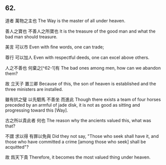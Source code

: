 ## 62.

道者
萬物之主也
The Way
is the master of all under heaven.

善人之寶也
不善人之所寶也
It is the treasure of the good man
and what the bad man should treasure.

美言
可以市
Even with ﬁne words,
one can trade;

尊行
可以加人
Even with respectful deeds,
one can excel above others.

人之不善也
何棄之[^62-1]有
The bad ones among men,
how can we abandon them?

故
立天子
置三卿
Because of this,
the son of heaven is established
and the three ministers are installed.

雖有拱之璧
以先駟馬
不善坐
而進此
Though there exists a team of four horses
preceded by an armful of jade disk,
it is not as good as sitting
and progressing toward this [Way].

古之所以貴此者
何也
The reason why the ancients valued this,
what was that?

不謂
求以得
有罪以免與
Did they not say,
"Those who seek shall have it,
and those who have committed a crime
[among those who seek]
shall be acquitted"?

故
爲天下貴
Therefore,
it becomes the most valued thing under heaven.
